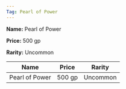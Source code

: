 ```yaml
---
Tag: Pearl of Power
---
```


**Name:** Pearl of Power

**Price:** 500 gp

**Rarity:** Uncommon

| Name     | Price     | Rarity     |
| -------- | --------- | ---------- |
| Pearl of Power | 500 gp | Uncommon |
